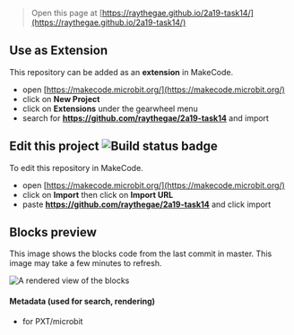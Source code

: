 
> Open this page at [https://raythegae.github.io/2a19-task14/](https://raythegae.github.io/2a19-task14/)

## Use as Extension

This repository can be added as an **extension** in MakeCode.

* open [https://makecode.microbit.org/](https://makecode.microbit.org/)
* click on **New Project**
* click on **Extensions** under the gearwheel menu
* search for **https://github.com/raythegae/2a19-task14** and import

## Edit this project ![Build status badge](https://github.com/raythegae/2a19-task14/workflows/MakeCode/badge.svg)

To edit this repository in MakeCode.

* open [https://makecode.microbit.org/](https://makecode.microbit.org/)
* click on **Import** then click on **Import URL**
* paste **https://github.com/raythegae/2a19-task14** and click import

## Blocks preview

This image shows the blocks code from the last commit in master.
This image may take a few minutes to refresh.

![A rendered view of the blocks](https://github.com/raythegae/2a19-task14/raw/master/.github/makecode/blocks.png)

#### Metadata (used for search, rendering)

* for PXT/microbit
<script src="https://makecode.com/gh-pages-embed.js"></script><script>makeCodeRender("{{ site.makecode.home_url }}", "{{ site.github.owner_name }}/{{ site.github.repository_name }}");</script>
